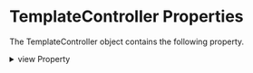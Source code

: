                         




TemplateController Properties
=============================

The TemplateController object contains the following property.


<details close markdown="block"><summary>view Property</summary> 

* * *

Contains a reference to the TemplateController object's view.

### Syntax

```

view
```

### Type

Object

### Read / Write

Read-only

### Remarks

Your app can access the view using the syntax `this.view` .

### Example

```

var view = this.view;
```

* * *

</details>
